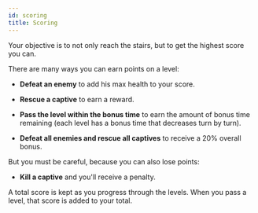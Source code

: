 ```yaml
---
id: scoring
title: Scoring
---
```


Your objective is to not only reach the stairs, but to get the highest score you
can.

There are many ways you can earn points on a level:

- **Defeat an enemy** to add his max health to your score.

- **Rescue a captive** to earn a reward.

- **Pass the level within the bonus time** to earn the amount of bonus time
  remaining (each level has a bonus time that decreases turn by turn).

- **Defeat all enemies and rescue all captives** to receive a 20% overall bonus.

But you must be careful, because you can also lose points:

- **Kill a captive** and you'll receive a penalty.

A total score is kept as you progress through the levels. When you pass a level,
that score is added to your total.

